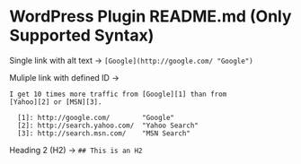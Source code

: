 # WordPress Plugin README.md (Only Supported Syntax)

Single link with alt text →
`[Google](http://google.com/ "Google")`

Muliple link with defined ID →
```
I get 10 times more traffic from [Google][1] than from
[Yahoo][2] or [MSN][3].

  [1]: http://google.com/        "Google"
  [2]: http://search.yahoo.com/  "Yahoo Search"
  [3]: http://search.msn.com/    "MSN Search"
```
Heading 2 (H2) →
`## This is an H2`
